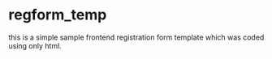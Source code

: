 # regform_temp
this is a simple sample frontend registration form template which was coded using only html.
